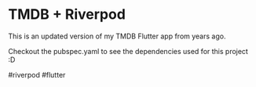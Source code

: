 # TMDB + Riverpod

This is an updated version of my TMDB Flutter app from years ago.

Checkout the pubspec.yaml to see the dependencies used for this project :D

#riverpod #flutter

